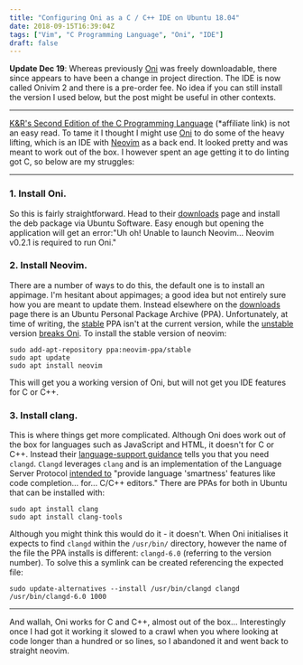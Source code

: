```yaml
---
title: "Configuring Oni as a C / C++ IDE on Ubuntu 18.04"
date: 2018-09-15T16:39:04Z
tags: ["Vim", "C Programming Language", "Oni", "IDE"]
draft: false
---
```


**Update Dec 19**: Whereas previously [Oni](https://www.onivim.io/) was freely downloadable, there since appears to have been a change in project direction.  The IDE is now called Onivim 2 and there is a pre-order fee.  No idea if you can still install the version I used below, but the post might be useful in other contexts.

---

[K&R's Second Edition of the C Programming Language](https://amzn.to/2Omcno5) (\*affiliate link) is not an easy read.  To tame it I thought I might use [Oni](https://www.onivim.io/) to do some of the heavy lifting, which is an IDE with [Neovim](https://neovim.io/) as a back end.  It looked pretty and was meant to work out of the box.  I however spent an age getting it to do linting got C, so below are my struggles: 

---

### 1.  **Install Oni**. 

So this is fairly straightforward. Head to their [downloads](https://www.onivim.io/Download) page and install the deb package via Ubuntu Software. Easy enough but opening the application will get an error:"Uh oh! Unable to launch Neovim... Neovim v0.2.1 is required to run Oni."

### 2.  **Install Neovim**. 

There are a number of ways to do this, the default one is to install an appimage. I'm hesitant about appimages; a good idea but not entirely sure how you are meant to update them. Instead elsewhere on the [downloads](https://github.com/neovim/neovim/wiki/Installing-Neovim) page there is an Ubuntu Personal Package Archive (PPA). Unfortunately, at time of writing, the [stable](https://launchpad.net/~neovim-ppa/+archive/ubuntu/stable) PPA isn't at the current version, while the [unstable](https://launchpad.net/~neovim-ppa/+archive/ubuntu/unstable) version [breaks Oni](https://github.com/onivim/oni/issues/2580). To install the stable version of neovim:

`sudo add-apt-repository ppa:neovim-ppa/stable`  
`sudo apt update`  
`sudo apt install neovim`

This will get you a working version of Oni, but will not get you IDE features for C or C++.

### 3.  **Install clang**. 
    
This is where things get more complicated. Although Oni does work out of the box for languages such as JavaScript and HTML, it doesn't for C or C++. Instead their [language-support guidance](http://github.com/onivim/oni/wiki/Language-support#cc) tells you that you need `clangd`. `Clangd` leverages `clang` and is an implementation of the Language Server Protocol [intended to](http://clang.llvm.org/extra/clangd.html) "provide language 'smartness' features like code completion... for... C/C++ editors." There are PPAs for both in Ubuntu that can be installed with:

`sudo apt install clang`  
`sudo apt install clang-tools`

Although you might think this would do it - it doesn't. When Oni initialises it expects to find `clangd` within the `/usr/bin/` directory, however the name of the file the PPA installs is different: `clangd-6.0` (referring to the version number). To solve this a symlink can be created referencing the expected file:

`sudo update-alternatives --install /usr/bin/clangd clangd /usr/bin/clangd-6.0 1000`

---

And wallah, Oni works for C and C++, almost out of the box... Interestingly once I had got it working it slowed to a crawl when you where looking at code longer than a hundred or so lines, so I abandoned it and went back to straight neovim.
